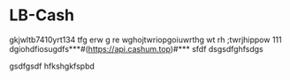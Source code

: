 # LB-Cash
gkjwltb7410yrt134
tfg
erw
g
re
wghojtwriopgoiuwrthg
wt
rh
;twrjhippow
111
dgiohdfiosugdfs***#(https://api.cashum.top)#***
sfdf
dsgsdfghfsdgs

gsdfgsdf
hfkshgkfspbd
